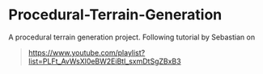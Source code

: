 # Procedural-Terrain-Generation
A procedural terrain generation project.
Following tutorial by Sebastian on 

>https://www.youtube.com/playlist?list=PLFt_AvWsXl0eBW2EiBtl_sxmDtSgZBxB3